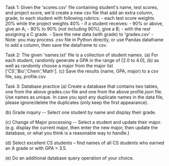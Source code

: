 Task 1: Given the 'scores.csv' file containing student's name, test scores, and project score, we'd create a new csv file that add an extra column, grade, to each student with following rubrics: - each test score weights 20% while the project weights 40% - if a student receives: - 90% or above, give an A; - 80% to 90% (not including 90%), give a B; - with the rest assigning a C grade. - Save the new data (with grade) to 'grades.csv' - Note: you may process .csv file in Python directly, or use Pandas dataframe to add a column, then save the dataframe to csv.

Task 2: The given 'names.txt' file is a collection of student names. (a) For each student, randomly generate a GPA in the range of [2.0 to 4.0], (b) as well as randomly choose a major from the major list ['CS','Bio','Chem','Math']. (c) Save the results (name, GPA, major) to a csv file, say, profile.csv

Task 3: Database practice
(a) Create a database that contains two tables, one from the above grades.csv file and one from the above profile.json file. Use names as unique. In case you spot any duplicate names in the data file, please ignore/delete the duplicates (only keep the first appearance).

(b) Grade inquiry -- Select one student by name and display their grade.

(c) Change of Major processing -- Select a student and update their major. (e.g. display the current major, then enter the new major, then update the database, or what you think is a reasonable way to handle.)

(d) Select excellent CS students – find names of all CS students who earned an A grade or with GPA > 3.5.

(e) Do an additional database query operation of your choice.
